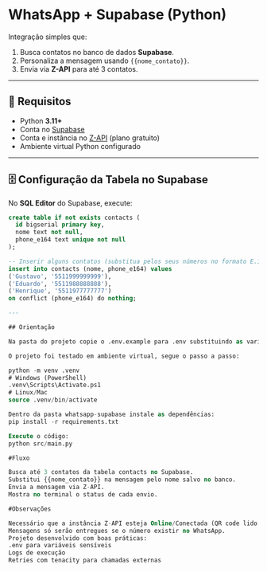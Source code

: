 # WhatsApp + Supabase (Python)

Integração simples que:
1. Busca contatos no banco de dados **Supabase**.
2. Personaliza a mensagem usando `{{nome_contato}}`.
3. Envia via **Z-API** para até 3 contatos.

---

## 📌 Requisitos
- Python **3.11+**
- Conta no [Supabase](https://supabase.com)
- Conta e instância no [Z-API](https://z-api.io) (plano gratuito)
- Ambiente virtual Python configurado

---

## 🗄️ Configuração da Tabela no Supabase

No **SQL Editor** do Supabase, execute:

```sql
create table if not exists contacts (
  id bigserial primary key,
  nome text not null,
  phone_e164 text unique not null
);

-- Inserir alguns contatos (substitua pelos seus números no formato E.164)
insert into contacts (nome, phone_e164) values
('Gustavo', '5511999999999'),
('Eduardo', '5511988888888'),
('Henrique', '5511977777777')
on conflict (phone_e164) do nothing;

---

## Orientação

Na pasta do projeto copie o .env.example para .env substituindo as variáveis com seus dados.

O projeto foi testado em ambiente virtual, segue o passo a passo:

python -m venv .venv
# Windows (PowerShell)
.venv\Scripts\Activate.ps1
# Linux/Mac
source .venv/bin/activate

Dentro da pasta whatsapp-supabase instale as dependências:
pip install -r requirements.txt

Execute o código:
python src/main.py

#Fluxo

Busca até 3 contatos da tabela contacts no Supabase.
Substitui {{nome_contato}} na mensagem pelo nome salvo no banco.
Envia a mensagem via Z-API.
Mostra no terminal o status de cada envio.

#Observações

Necessário que a instância Z-API esteja Online/Conectada (QR code lido recentemente).
Mensagens só serão entregues se o número existir no WhatsApp.
Projeto desenvolvido com boas práticas:
.env para variáveis sensíveis
Logs de execução
Retries com tenacity para chamadas externas
